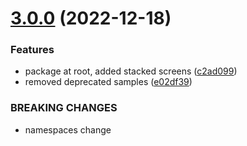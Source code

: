 # [3.0.0](https://github.com/dre0dru/UserInterface/compare/v2.2.0...v3.0.0) (2022-12-18)


### Features

* package at root, added stacked screens ([c2ad099](https://github.com/dre0dru/UserInterface/commit/c2ad0996853b822286f491e60f86dab38b9f2009))
* removed deprecated samples ([e02df39](https://github.com/dre0dru/UserInterface/commit/e02df39d8e13f43fbb432ac6d3f8f4ff9e5a1e4b))


### BREAKING CHANGES

* namespaces change
